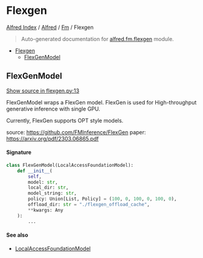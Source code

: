 # Flexgen

[Alfred Index](../../README.md#alfred-index) /
[Alfred](../index.md#alfred) /
[Fm](./index.md#fm) /
Flexgen

> Auto-generated documentation for [alfred.fm.flexgen](../../../alfred/fm/flexgen.py) module.

- [Flexgen](#flexgen)
  - [FlexGenModel](#flexgenmodel)

## FlexGenModel

[Show source in flexgen.py:13](../../../alfred/fm/flexgen.py#L13)

FlexGenModel wraps a FlexGen model. FlexGen is used for High-throughput generative inference with single GPU.

Currently, FlexGen supports OPT style models.

source: https://github.com/FMInference/FlexGen
paper: https://arxiv.org/pdf/2303.06865.pdf

#### Signature

```python
class FlexGenModel(LocalAccessFoundationModel):
    def __init__(
        self,
        model: str,
        local_dir: str,
        model_string: str,
        policy: Union[List, Policy] = (100, 0, 100, 0, 100, 0),
        offload_dir: str = "./flexgen_offload_cache",
        **kwargs: Any
    ):
        ...
```

#### See also

- [LocalAccessFoundationModel](./model.md#localaccessfoundationmodel)


